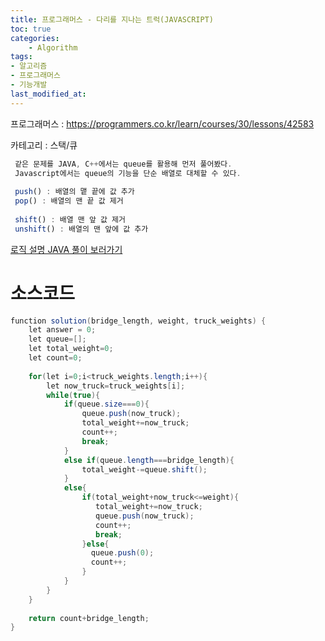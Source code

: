 ```yaml
---
title: 프로그래머스 - 다리를 지나는 트럭(JAVASCRIPT)
toc: true
categories:	
    - Algorithm
tags:
- 알고리즘
- 프로그래머스
- 기능개발
last_modified_at: 
---
```


프로그래머스 : https://programmers.co.kr/learn/courses/30/lessons/42583

카테고리 : 스택/큐

```javascript
 같은 문제를 JAVA, C++에서는 queue를 활용해 먼저 풀어봤다.
 Javascript에서는 queue의 기능을 단순 배열로 대체할 수 있다.
 
 push() : 배열의 맽 끝에 값 추가
 pop() : 배열의 맨 끝 값 제거
 
 shift() : 배열 맨 앞 값 제거
 unshift() : 배열의 맨 앞에 값 추가
```

 [로직 설명 JAVA 풀이 보러가기](https://gwang920.github.io/algorithm/%ED%94%84%EB%A1%9C%EA%B7%B8%EB%9E%98%EB%A8%B8%EC%8A%A4-%EB%8B%A4%EB%A6%AC%EB%A5%BC%EC%A7%80%EB%82%98%EB%8A%94%ED%8A%B8%EB%9F%AD/)

# 소스코드

```java
function solution(bridge_length, weight, truck_weights) {
    let answer = 0;
    let queue=[];
    let total_weight=0;
    let count=0;
    
    for(let i=0;i<truck_weights.length;i++){
        let now_truck=truck_weights[i]; 
        while(true){
            if(queue.size===0){
                queue.push(now_truck);
                total_weight+=now_truck;
                count++;
                break;
            }
            else if(queue.length===bridge_length){
                total_weight-=queue.shift();
            }
            else{
                if(total_weight+now_truck<=weight){
                   total_weight+=now_truck;
                   queue.push(now_truck);
                   count++;
                   break;
                }else{
                  queue.push(0);
                  count++;
                }
            }
        }
    }
    
    return count+bridge_length;
}
```

